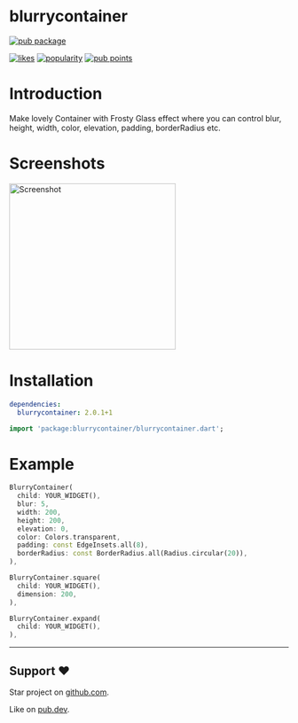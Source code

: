 # blurrycontainer

[![pub package](https://img.shields.io/pub/v/blurrycontainer.svg)](https://pub.dev/packages/blurrycontainer)

[![likes](https://img.shields.io/pub/likes/blurrycontainer)](https://pub.dev/packages/blurrycontainer/score)
[![popularity](https://img.shields.io/pub/popularity/blurrycontainer)](https://pub.dev/packages/blurrycontainer/score)
[![pub points](https://img.shields.io/pub/points/blurrycontainer)](https://pub.dev/packages/blurrycontainer/score)

# Introduction

Make lovely Container with Frosty Glass effect where you can control blur, height, width, color, elevation, padding, borderRadius etc.

# Screenshots

<img src="https://raw.githubusercontent.com/kishan-dhankecha/blurrycontainer/master/preview.png" height="300px" alt="Screenshot"/>

# Installation

```yaml
dependencies:
  blurrycontainer: 2.0.1+1
```

```dart
import 'package:blurrycontainer/blurrycontainer.dart';
```

# Example


```dart
BlurryContainer(
  child: YOUR_WIDGET(),
  blur: 5,
  width: 200,
  height: 200,
  elevation: 0,
  color: Colors.transparent,
  padding: const EdgeInsets.all(8),
  borderRadius: const BorderRadius.all(Radius.circular(20)),
),
```

```dart
BlurryContainer.square(
  child: YOUR_WIDGET(),
  dimension: 200,
),
```

```dart
BlurryContainer.expand(
  child: YOUR_WIDGET(),
),
```

___


## Support :heart:

Star project on [github.com](https://github.com/kishan-dhankecha/blurrycontainer).

Like on [pub.dev](https://pub.dev/packages/blurrycontainer).
